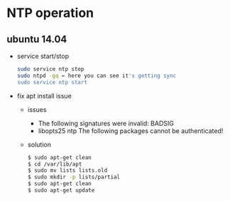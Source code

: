 # NTP operation
## ubuntu 14.04

* service start/stop
  ```bash
  sudo service ntp stop
  sudo ntpd -gq ← here you can see it's getting sync
  sudo service ntp start
  ```
  
* fix apt install issue
  
  * issues
    * The following signatures were invalid: BADSIG
    * libopts25 ntp The following packages cannot be authenticated!
    
  * solution
    ```bash
    $ sudo apt-get clean 
    $ cd /var/lib/apt 
    $ sudo mv lists lists.old 
    $ sudo mkdir -p lists/partial 
    $ sudo apt-get clean 
    $ sudo apt-get update
    ```
